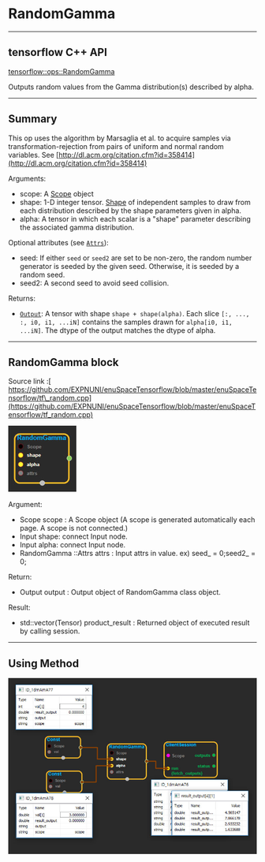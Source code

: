 # RandomGamma

---

## tensorflow C++ API

[tensorflow::ops::RandomGamma](https://www.tensorflow.org/api_docs/cc/class/tensorflow/ops/random-gamma)

Outputs random values from the Gamma distribution\(s\) described by alpha.

---

## Summary

This op uses the algorithm by Marsaglia et al. to acquire samples via transformation-rejection from pairs of uniform and normal random variables. See [http://dl.acm.org/citation.cfm?id=358414](http://dl.acm.org/citation.cfm?id=358414)

Arguments:

* scope: A [Scope](https://www.tensorflow.org/api_docs/cc/class/tensorflow/scope.html#classtensorflow_1_1_scope) object
* shape: 1-D integer tensor. 
  [Shape](https://www.tensorflow.org/api_docs/cc/class/tensorflow/ops/shape.html#classtensorflow_1_1ops_1_1_shape) of independent samples to draw from each distribution described by the shape parameters given in alpha.
* alpha: A tensor in which each scalar is a "shape" parameter describing the associated gamma distribution.

Optional attributes \(see [`Attrs`](https://www.tensorflow.org/api_docs/cc/struct/tensorflow/ops/random-gamma/attrs.html#structtensorflow_1_1ops_1_1_random_gamma_1_1_attrs)\):

* seed: If either `seed` or `seed2` are set to be non-zero, the random number generator is seeded by the given seed. Otherwise, it is seeded by a random seed.
* seed2: A second seed to avoid seed collision.

Returns:

* [`Output`](https://www.tensorflow.org/api_docs/cc/class/tensorflow/output.html#classtensorflow_1_1_output): A tensor with shape `shape + shape(alpha)`. Each slice `[:, ..., :, i0, i1, ...iN]`
   contains the samples drawn for `alpha[i0, i1, ...iN]`. The dtype of the output matches the dtype of alpha.

---

## RandomGamma block

Source link :[ https://github.com/EXPNUNI/enuSpaceTensorflow/blob/master/enuSpaceTensorflow/tf\_random.cpp](https://github.com/EXPNUNI/enuSpaceTensorflow/blob/master/enuSpaceTensorflow/tf_random.cpp)

![](/assets/random_op/RandomGamma1.jpg)

Argument:

* Scope scope : A Scope object \(A scope is generated automatically each page. A scope is not connected.\)
* Input shape: connect  Input node.
* Input alpha: connect Input node.
* RandomGamma ::Attrs attrs : Input attrs in value. ex\) seed\_ = 0;seed2\_ = 0;

Return:

* Output output : Output object of RandomGamma class object.

Result:

* std::vector\(Tensor\) product\_result : Returned object of executed result by calling session.

---

## Using Method

![](/assets/random_op/RandomGamma2.jpg)

